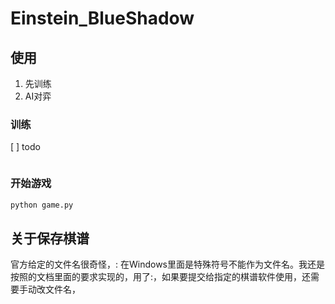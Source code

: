 # Einstein_BlueShadow

## 使用

1. 先训练
2. AI对弈

### 训练

[ ] todo

```bash

```

### 开始游戏

```bash
python game.py
```
## 关于保存棋谱

官方给定的文件名很奇怪，: 在Windows里面是特殊符号不能作为文件名。我还是按照的文档里面的要求实现的，用了:，如果要提交给指定的棋谱软件使用，还需要手动改文件名，
